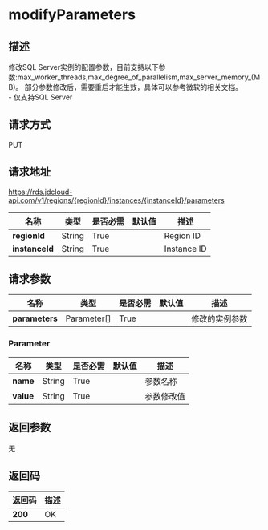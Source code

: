 # modifyParameters


## 描述
修改SQL Server实例的配置参数，目前支持以下参数:max_worker_threads,max_degree_of_parallelism,max_server_memory_(MB)。 部分参数修改后，需要重启才能生效，具体可以参考微软的相关文档。<br>- 仅支持SQL Server

## 请求方式
PUT

## 请求地址
https://rds.jdcloud-api.com/v1/regions/{regionId}/instances/{instanceId}/parameters

|名称|类型|是否必需|默认值|描述|
|---|---|---|---|---|
|**regionId**|String|True| |Region ID|
|**instanceId**|String|True| |Instance ID|

## 请求参数
|名称|类型|是否必需|默认值|描述|
|---|---|---|---|---|
|**parameters**|Parameter[]|True| |修改的实例参数|

### Parameter
|名称|类型|是否必需|默认值|描述|
|---|---|---|---|---|
|**name**|String|True| |参数名称|
|**value**|String|True| |参数修改值|

## 返回参数
无


## 返回码
|返回码|描述|
|---|---|
|**200**|OK|
